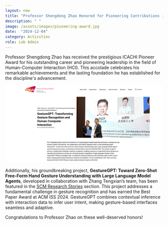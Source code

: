 ```yaml
---
layout: new
title: "Professor Shengdong Zhao Honored for Pioneering Contributions in HCI"
description: " "
image: /assets/images/pioneering-award.jpg
date:  "2024-12-04"
category: Activities
role: Lab Admin
---
```

Professor Shengdong Zhao has received the prestigious ICACHI Pioneer Award for his outstanding career and pioneering leadership in the field of Human-Computer Interaction (HCI). This accolade celebrates his remarkable achievements and the lasting foundation he has established for the discipline's advancement.
  
![-](/assets/images/pioneering-award-2.png "-")

Additionally, his groundbreaking project, **GestureGPT: Toward Zero-Shot Free-Form Hand Gesture Understanding with Large Language Model Agents**, developed in collaboration with Zhang Tengxian’s team, has been featured in the [SCM Research Stories](https://www.scm.cityu.edu.hk/research/gesturegpt-transforming-gesture-recognition-and-human-computer-interaction) section. This project addresses a fundamental challenge in gesture recognition and has earned the Best Paper Award at ACM ISS 2024. GestureGPT combines contextual inference with interaction data to infer user intent, making gesture-based interfaces seamless and adaptive.

Congratulations to Professor Zhao on these well-deserved honors!
